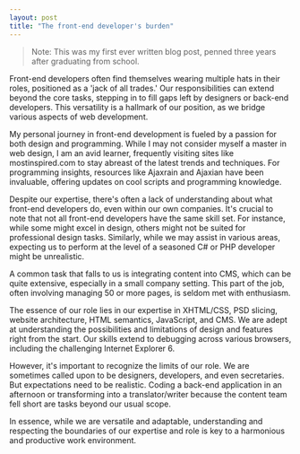 ```yaml
---
layout: post
title: "The front-end developer's burden"
---
```


> Note: This was my first ever written blog post, penned three years after graduating from school.


Front-end developers often find themselves wearing multiple hats in their roles, positioned as a 'jack of all trades.' Our responsibilities can extend beyond the core tasks, stepping in to fill gaps left by designers or back-end developers. This versatility is a hallmark of our position, as we bridge various aspects of web development.

My personal journey in front-end development is fueled by a passion for both design and programming. While I may not consider myself a master in web design, I am an avid learner, frequently visiting sites like mostinspired.com to stay abreast of the latest trends and techniques. For programming insights, resources like Ajaxrain and Ajaxian have been invaluable, offering updates on cool scripts and programming knowledge.

Despite our expertise, there's often a lack of understanding about what front-end developers do, even within our own companies. It's crucial to note that not all front-end developers have the same skill set. For instance, while some might excel in design, others might not be suited for professional design tasks. Similarly, while we may assist in various areas, expecting us to perform at the level of a seasoned C# or PHP developer might be unrealistic.

A common task that falls to us is integrating content into CMS, which can be quite extensive, especially in a small company setting. This part of the job, often involving managing 50 or more pages, is seldom met with enthusiasm.

The essence of our role lies in our expertise in XHTML/CSS, PSD slicing, website architecture, HTML semantics, JavaScript, and CMS. We are adept at understanding the possibilities and limitations of design and features right from the start. Our skills extend to debugging across various browsers, including the challenging Internet Explorer 6.

However, it's important to recognize the limits of our role. We are sometimes called upon to be designers, developers, and even secretaries. But expectations need to be realistic. Coding a back-end application in an afternoon or transforming into a translator/writer because the content team fell short are tasks beyond our usual scope.

In essence, while we are versatile and adaptable, understanding and respecting the boundaries of our expertise and role is key to a harmonious and productive work environment.
